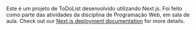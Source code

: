 Este é um projeto de ToDoList desenvolvido utilizando Next.js.
Foi feito como parte das atividades da disciplina de Programação Web, em sala de aula.
Check out our [Next.js deployment documentation](https://nextjs.org/docs/app/building-your-application/deploying) for more details.
